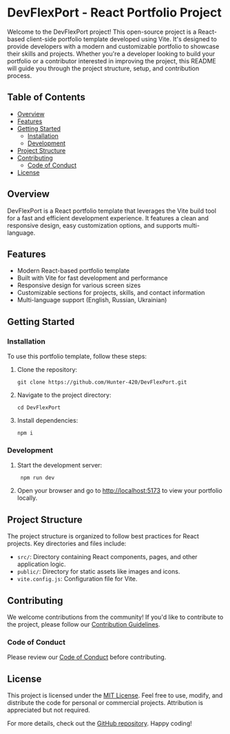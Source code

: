 # DevFlexPort - React Portfolio Project

Welcome to the DevFlexPort project! This open-source project is a React-based client-side portfolio template developed using Vite. It's designed to provide developers with a modern and customizable portfolio to showcase their skills and projects. Whether you're a developer looking to build your portfolio or a contributor interested in improving the project, this README will guide you through the project structure, setup, and contribution process.

## Table of Contents

- [Overview](#overview)
- [Features](#features)
- [Getting Started](#getting-started)
  - [Installation](#installation)
  - [Development](#development)
- [Project Structure](#project-structure)
- [Contributing](#contributing)
  - [Code of Conduct](#code-of-conduct)
- [License](#license)

## Overview

DevFlexPort is a React portfolio template that leverages the Vite build tool for a fast and efficient development experience. It features a clean and responsive design, easy customization options, and supports multi-language.

## Features

- Modern React-based portfolio template
- Built with Vite for fast development and performance
- Responsive design for various screen sizes
- Customizable sections for projects, skills, and contact information
- Multi-language support (English, Russian, Ukrainian)

## Getting Started

### Installation

To use this portfolio template, follow these steps:

1. Clone the repository:
   ```
   git clone https://github.com/Hunter-420/DevFlexPort.git
   ```

3. Navigate to the project directory:
   ```
   cd DevFlexPort
   ```


5. Install dependencies:
   ```
   npm i
   ```


### Development

1. Start the development server:
   ```
    npm run dev
   ```


3. Open your browser and go to [http://localhost:5173](http://localhost:5173) to view your portfolio locally.

## Project Structure

The project structure is organized to follow best practices for React projects. Key directories and files include:

- `src/`: Directory containing React components, pages, and other application logic.
- `public/`: Directory for static assets like images and icons.
- `vite.config.js`: Configuration file for Vite.

## Contributing

We welcome contributions from the community! If you'd like to contribute to the project, please follow our [Contribution Guidelines](CONTRIBUTING.md).

### Code of Conduct

Please review our [Code of Conduct](CODE_OF_CONDUCT.md) before contributing.

## License

This project is licensed under the [MIT License](LICENSE). Feel free to use, modify, and distribute the code for personal or commercial projects. Attribution is appreciated but not required.

For more details, check out the [GitHub repository](https://github.com/Hunter-420/DevFlexPort). Happy coding!





